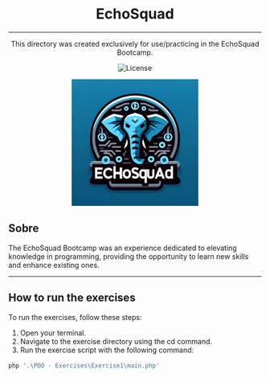 <h1 style="text-align: center"> EchoSquad </h1>

----

<p style="text-align: center">
  This directory was created exclusively for use/practicing in the EchoSquad Bootcamp.
</p>

<p style="text-align: center">
  <img alt="License" src="https://img.shields.io/static/v1?label=license&message=MIT&color=49AA26&labelColor=000000">
</p>

<p style="text-align: center">
  <img alt="logo-echoSquad" src=".github/logo_echosquad.jpg" style="width: 50%">
</p>


## Sobre
The EchoSquad Bootcamp was an experience dedicated to elevating knowledge in programming, providing the opportunity to learn new skills and enhance existing ones.

<hr>

## How to run the exercises
To run the exercises, follow these steps:

1. Open your terminal.
2. Navigate to the exercise directory using the cd command.
3. Run the exercise script with the following command:

```bash 
php '.\POO - Exercises\Exercise1\main.php'
```
